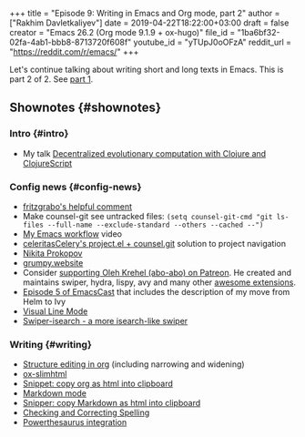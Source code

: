 +++
title = "Episode 9: Writing in Emacs and Org mode, part 2"
author = ["Rakhim Davletkaliyev"]
date = 2019-04-22T18:22:00+03:00
draft = false
creator = "Emacs 26.2 (Org mode 9.1.9 + ox-hugo)"
file_id = "1ba6bf32-02fa-4ab1-bbb8-8713720f608f"
youtube_id = "yTUpJ0oOFzA"
reddit_url = "https://reddit.com/r/emacs/"
+++

Let's continue talking about writing short and long texts in Emacs. This is part 2 of 2. See [part 1](/episode_8/).


## Shownotes {#shownotes}


### Intro {#intro}

-   My talk [Decentralized evolutionary computation with Clojure and ClojureScript](https://www.youtube.com/watch?v=Uij-BvG%5Ff58)


### Config news {#config-news}

-   [fritzgrabo's helpful comment](https://old.reddit.com/r/emacs/comments/b0jzy4/emacscast%5F8%5Fwriting%5Fin%5Femacs%5Fand%5Forg%5Fmode%5Fpart%5F1/eikvm97/)
-   Make counsel-git see untracked files:  `(setq counsel-git-cmd "git ls-files --full-name --exclude-standard --others --cached --")`
-   [My Emacs workflow](https://www.youtube.com/watch?v=CTOhosGQ2f0) video
-   [celeritasCelery's project.el + counsel.git](https://old.reddit.com/r/emacs/comments/b0jzy4/emacscast%5F8%5Fwriting%5Fin%5Femacs%5Fand%5Forg%5Fmode%5Fpart%5F1/eiiywwm/) solution to project navigation
-   [Nikita Prokopov](https://tonsky.me/)
-   [grumpy.website](https://grumpy.website/)
-   Consider [supporting Oleh Krehel (abo-abo) on Patreon](https://www.patreon.com/abo%5Fabo). He created and maintains swiper, hydra, lispy, avy and many other [awesome extensions](https://github.com/abo-abo).
-   [Episode 5 of EmacsCast](https://emacscast.org/episode%5F5/) that includes the description of my move from Helm to Ivy
-   [Visual Line Mode](https://www.gnu.org/software/emacs/manual/html%5Fnode/emacs/Visual-Line-Mode.html)
-   [Swiper-isearch - a more isearch-like swiper](https://oremacs.com/2019/04/07/swiper-isearch/)


### Writing {#writing}

-   [Structure editing in org](https://orgmode.org/manual/Structure-editing.html) (including narrowing and widening)
-   [ox-slimhtml](https://github.com/balddotcat/ox-slimhtml)
-   [Snippet: copy org as html into clipboard](https://github.com/freetonik/emacs-dotfiles#slim-html-export)
-   [Markdown mode](https://github.com/jrblevin/markdown-mode)
-   [Snipper: copy Markdown as html into clipboard](https://github.com/freetonik/emacs-dotfiles#markdown)
-   [Checking and Correcting Spelling](https://www.gnu.org/software/emacs/manual/html%5Fnode/emacs/Spelling.html)
-   [Powerthesaurus integration](https://github.com/SavchenkoValeriy/emacs-powerthesaurus)
